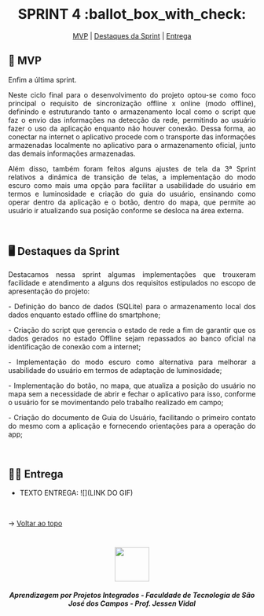 <br id="topo">
 
<h1 align="center"> SPRINT 4 :ballot_box_with_check: </h1>

<p align="center">
    <a href="#mvp">MVP</a> | 
    <a href="#destaques">Destaques da Sprint</a> | 
    <a href="#entrega">Entrega</a> 
</p>

<span id="mvp">
 
## :rocket: MVP 
<p align="justify">Enfim a última sprint.</p>

<p align="justify">Neste ciclo final para o desenvolvimento do projeto optou-se como foco principal o requisito de sincronização offline x online (modo offline), definindo e estruturando tanto o armazenamento local como o script que faz o envio das informações na detecção da rede, permitindo ao usuário fazer o uso da aplicação enquanto não houver conexão. Dessa forma, ao conectar na internet o aplicativo procede com o transporte das informações armazenadas localmente no aplicativo para o armazenamento oficial, junto das demais informações armazenadas.</p>

<p align="justify">Além disso, também foram feitos alguns ajustes de tela da 3ª Sprint relativos a dinâmica de transição de telas, a implementação do modo escuro como mais uma opção para facilitar a usabilidade do usuário em termos e luminosidade e criação do guia do usuário, ensinando como operar dentro da aplicação e o botão, dentro do mapa, que permite ao usuário ir atualizando sua posição conforme se desloca na área externa.</p>

<br>

 <span id="destaques">

## 🖥️ Destaques da Sprint
<p align="justify">Destacamos nessa sprint algumas implementações que trouxeram facilidade e atendimento a alguns dos requisitos estipulados no escopo de apresentação do projeto:</p>

<p align="justify"> - Definição do banco de dados (SQLite) para o armazenamento local dos dados enquanto estado offline do smartphone;</p>

<p align="justify"> - Criação do script que gerencia o estado de rede a fim de garantir que os dados gerados no estado Offline sejam repassados ao banco oficial na identificação de conexão com a internet;</p>

<p align="justify"> - Implementação do modo escuro como alternativa para melhorar a usabilidade do usuário em termos de adaptação de luminosidade;</p>

<p align="justify"> - Implementação do botão, no mapa, que atualiza a posição do usuário no mapa sem a necessidade de abrir e fechar o aplicativo para isso, conforme o usuário for se movimentando pelo trabalho realizado em campo;</p>

<p align="justify"> - Criação do documento de Guia do Usuário, facilitando o primeiro contato do mesmo com a aplicação e fornecendo orientações para a operação do app;</p>

<br>
  
 <span id="entrega">
 
## 👩‍💻 Entrega
<p align="center">

- TEXTO ENTREGA:
![](LINK DO GIF)

</p>
<br>

→ [Voltar ao topo](#topo)

<h1 align="center"> <img src = "https://user-images.githubusercontent.com/71477357/161321048-dc637b2e-0314-4e07-b2f9-8cda9f653356.png" height="70"  align="auto">
<h5 align="center"> Aprendizagem por Projetos Integrados - Faculdade de Tecnologia de São José dos Campos - Prof. Jessen Vidal </h5>
